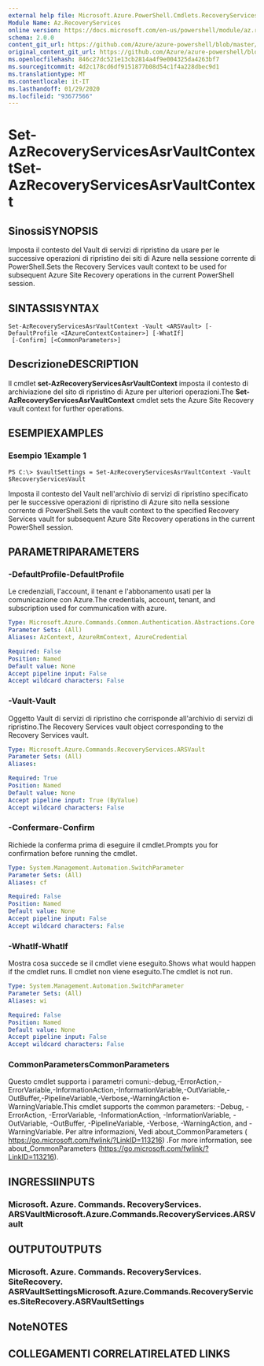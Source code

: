 ```yaml
---
external help file: Microsoft.Azure.PowerShell.Cmdlets.RecoveryServices.SiteRecovery.dll-Help.xml
Module Name: Az.RecoveryServices
online version: https://docs.microsoft.com/en-us/powershell/module/az.recoveryservices/set-azrecoveryservicesasrvaultcontext
schema: 2.0.0
content_git_url: https://github.com/Azure/azure-powershell/blob/master/src/RecoveryServices/RecoveryServices/help/Set-AzRecoveryServicesAsrVaultContext.md
original_content_git_url: https://github.com/Azure/azure-powershell/blob/master/src/RecoveryServices/RecoveryServices/help/Set-AzRecoveryServicesAsrVaultContext.md
ms.openlocfilehash: 846c27dc521e13cb2814a4f9e004325da4263bf7
ms.sourcegitcommit: 4d2c178cd6df9151877b08d54c1f4a228dbec9d1
ms.translationtype: MT
ms.contentlocale: it-IT
ms.lasthandoff: 01/29/2020
ms.locfileid: "93677566"
---
```

# <span data-ttu-id="d1b1c-101">Set-AzRecoveryServicesAsrVaultContext</span><span class="sxs-lookup"><span data-stu-id="d1b1c-101">Set-AzRecoveryServicesAsrVaultContext</span></span>

## <span data-ttu-id="d1b1c-102">Sinossi</span><span class="sxs-lookup"><span data-stu-id="d1b1c-102">SYNOPSIS</span></span>
<span data-ttu-id="d1b1c-103">Imposta il contesto del Vault di servizi di ripristino da usare per le successive operazioni di ripristino dei siti di Azure nella sessione corrente di PowerShell.</span><span class="sxs-lookup"><span data-stu-id="d1b1c-103">Sets the Recovery Services vault context to be used for subsequent Azure Site Recovery operations in the current PowerShell session.</span></span>

## <span data-ttu-id="d1b1c-104">SINTASSI</span><span class="sxs-lookup"><span data-stu-id="d1b1c-104">SYNTAX</span></span>

```
Set-AzRecoveryServicesAsrVaultContext -Vault <ARSVault> [-DefaultProfile <IAzureContextContainer>] [-WhatIf]
 [-Confirm] [<CommonParameters>]
```

## <span data-ttu-id="d1b1c-105">Descrizione</span><span class="sxs-lookup"><span data-stu-id="d1b1c-105">DESCRIPTION</span></span>
<span data-ttu-id="d1b1c-106">Il cmdlet **set-AzRecoveryServicesAsrVaultContext** imposta il contesto di archiviazione del sito di ripristino di Azure per ulteriori operazioni.</span><span class="sxs-lookup"><span data-stu-id="d1b1c-106">The **Set-AzRecoveryServicesAsrVaultContext** cmdlet sets the Azure Site Recovery vault context for further operations.</span></span>

## <span data-ttu-id="d1b1c-107">ESEMPI</span><span class="sxs-lookup"><span data-stu-id="d1b1c-107">EXAMPLES</span></span>

### <span data-ttu-id="d1b1c-108">Esempio 1</span><span class="sxs-lookup"><span data-stu-id="d1b1c-108">Example 1</span></span>
```
PS C:\> $vaultSettings = Set-AzRecoveryServicesAsrVaultContext -Vault $RecoveryServicesVault
```

<span data-ttu-id="d1b1c-109">Imposta il contesto del Vault nell'archivio di servizi di ripristino specificato per le successive operazioni di ripristino di Azure sito nella sessione corrente di PowerShell.</span><span class="sxs-lookup"><span data-stu-id="d1b1c-109">Sets the vault context to the specified Recovery Services vault for subsequent Azure Site Recovery operations in the current PowerShell session.</span></span>

## <span data-ttu-id="d1b1c-110">PARAMETRI</span><span class="sxs-lookup"><span data-stu-id="d1b1c-110">PARAMETERS</span></span>

### <span data-ttu-id="d1b1c-111">-DefaultProfile</span><span class="sxs-lookup"><span data-stu-id="d1b1c-111">-DefaultProfile</span></span>
<span data-ttu-id="d1b1c-112">Le credenziali, l'account, il tenant e l'abbonamento usati per la comunicazione con Azure.</span><span class="sxs-lookup"><span data-stu-id="d1b1c-112">The credentials, account, tenant, and subscription used for communication with azure.</span></span>

```yaml
Type: Microsoft.Azure.Commands.Common.Authentication.Abstractions.Core.IAzureContextContainer
Parameter Sets: (All)
Aliases: AzContext, AzureRmContext, AzureCredential

Required: False
Position: Named
Default value: None
Accept pipeline input: False
Accept wildcard characters: False
```

### <span data-ttu-id="d1b1c-113">-Vault</span><span class="sxs-lookup"><span data-stu-id="d1b1c-113">-Vault</span></span>
<span data-ttu-id="d1b1c-114">Oggetto Vault di servizi di ripristino che corrisponde all'archivio di servizi di ripristino.</span><span class="sxs-lookup"><span data-stu-id="d1b1c-114">The Recovery Services vault object corresponding to the Recovery Services vault.</span></span>

```yaml
Type: Microsoft.Azure.Commands.RecoveryServices.ARSVault
Parameter Sets: (All)
Aliases:

Required: True
Position: Named
Default value: None
Accept pipeline input: True (ByValue)
Accept wildcard characters: False
```

### <span data-ttu-id="d1b1c-115">-Confermare</span><span class="sxs-lookup"><span data-stu-id="d1b1c-115">-Confirm</span></span>
<span data-ttu-id="d1b1c-116">Richiede la conferma prima di eseguire il cmdlet.</span><span class="sxs-lookup"><span data-stu-id="d1b1c-116">Prompts you for confirmation before running the cmdlet.</span></span>

```yaml
Type: System.Management.Automation.SwitchParameter
Parameter Sets: (All)
Aliases: cf

Required: False
Position: Named
Default value: None
Accept pipeline input: False
Accept wildcard characters: False
```

### <span data-ttu-id="d1b1c-117">-WhatIf</span><span class="sxs-lookup"><span data-stu-id="d1b1c-117">-WhatIf</span></span>
<span data-ttu-id="d1b1c-118">Mostra cosa succede se il cmdlet viene eseguito.</span><span class="sxs-lookup"><span data-stu-id="d1b1c-118">Shows what would happen if the cmdlet runs.</span></span>
<span data-ttu-id="d1b1c-119">Il cmdlet non viene eseguito.</span><span class="sxs-lookup"><span data-stu-id="d1b1c-119">The cmdlet is not run.</span></span>

```yaml
Type: System.Management.Automation.SwitchParameter
Parameter Sets: (All)
Aliases: wi

Required: False
Position: Named
Default value: None
Accept pipeline input: False
Accept wildcard characters: False
```

### <span data-ttu-id="d1b1c-120">CommonParameters</span><span class="sxs-lookup"><span data-stu-id="d1b1c-120">CommonParameters</span></span>
<span data-ttu-id="d1b1c-121">Questo cmdlet supporta i parametri comuni:-debug,-ErrorAction,-ErrorVariable,-InformationAction,-InformationVariable,-OutVariable,-OutBuffer,-PipelineVariable,-Verbose,-WarningAction e-WarningVariable.</span><span class="sxs-lookup"><span data-stu-id="d1b1c-121">This cmdlet supports the common parameters: -Debug, -ErrorAction, -ErrorVariable, -InformationAction, -InformationVariable, -OutVariable, -OutBuffer, -PipelineVariable, -Verbose, -WarningAction, and -WarningVariable.</span></span> <span data-ttu-id="d1b1c-122">Per altre informazioni, Vedi about_CommonParameters ( https://go.microsoft.com/fwlink/?LinkID=113216) .</span><span class="sxs-lookup"><span data-stu-id="d1b1c-122">For more information, see about_CommonParameters (https://go.microsoft.com/fwlink/?LinkID=113216).</span></span>

## <span data-ttu-id="d1b1c-123">INGRESSI</span><span class="sxs-lookup"><span data-stu-id="d1b1c-123">INPUTS</span></span>

### <span data-ttu-id="d1b1c-124">Microsoft. Azure. Commands. RecoveryServices. ARSVault</span><span class="sxs-lookup"><span data-stu-id="d1b1c-124">Microsoft.Azure.Commands.RecoveryServices.ARSVault</span></span>

## <span data-ttu-id="d1b1c-125">OUTPUT</span><span class="sxs-lookup"><span data-stu-id="d1b1c-125">OUTPUTS</span></span>

### <span data-ttu-id="d1b1c-126">Microsoft. Azure. Commands. RecoveryServices. SiteRecovery. ASRVaultSettings</span><span class="sxs-lookup"><span data-stu-id="d1b1c-126">Microsoft.Azure.Commands.RecoveryServices.SiteRecovery.ASRVaultSettings</span></span>

## <span data-ttu-id="d1b1c-127">Note</span><span class="sxs-lookup"><span data-stu-id="d1b1c-127">NOTES</span></span>

## <span data-ttu-id="d1b1c-128">COLLEGAMENTI CORRELATI</span><span class="sxs-lookup"><span data-stu-id="d1b1c-128">RELATED LINKS</span></span>
